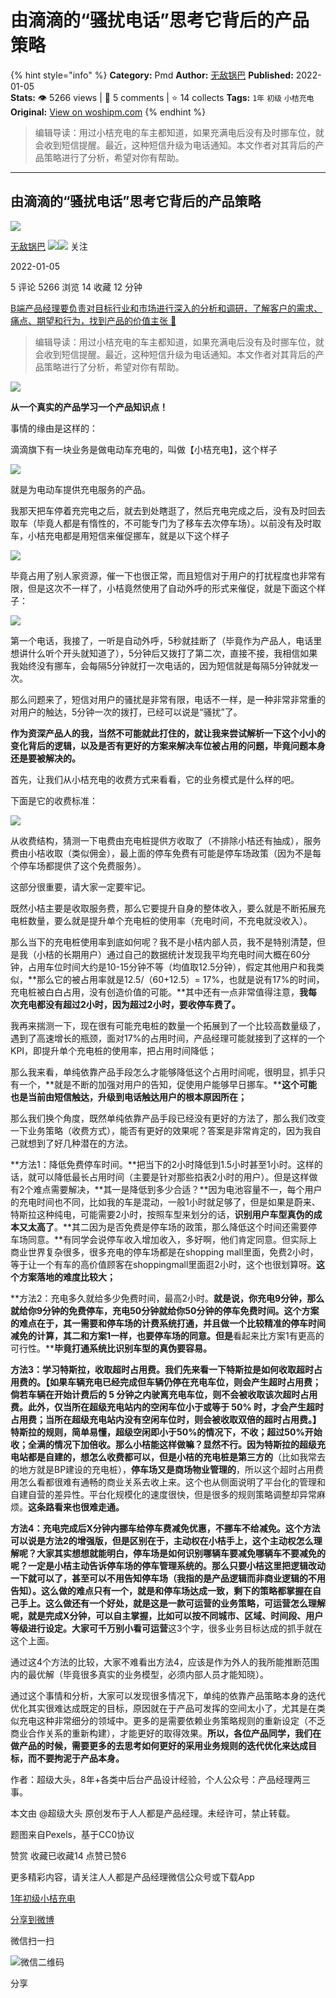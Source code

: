 # 由滴滴的“骚扰电话”思考它背后的产品策略
{% hint style="info" %}
**Category:** Pmd
**Author:** [无敌锅巴](https://www.woshipm.com/u/100903)
**Published:** 2022-01-05  
**Stats:** 👁️ 5266 views | 💬 5 comments | ⭐ 14 collects
**Tags:** `1年` `初级` `小桔充电`
**Original:** [View on woshipm.com](https://www.woshipm.com/pmd/5273899.html)
{% endhint %}
> 编辑导读：用过小桔充电的车主都知道，如果充满电后没有及时挪车位，就会收到短信提醒。最近，这种短信升级为电话通知。本文作者对其背后的产品策略进行了分析，希望对你有帮助。

---

## 由滴滴的“骚扰电话”思考它背后的产品策略

[![](https://static.qidianla.com/woshipm_def_head_1.jpg?imageView2/1/w/72/h/72/q/100)](https://www.woshipm.com/u/100903)

[无敌锅巴](https://www.woshipm.com/u/100903) ![](https://static.woshipm.com/tag/1101_1@2x.png)![](https://static.woshipm.com/tag/1401_1@2x.png) 关注

2022-01-05

5 评论 5266 浏览 14 收藏 12 分钟

[B端产品经理要负责对目标行业和市场进行深入的分析和调研，了解客户的需求、痛点、期望和行为，找到产品的价值主张 🔗](https://ke.qidianla.com/courses/bcpm)

> 编辑导读：用过小桔充电的车主都知道，如果充满电后没有及时挪车位，就会收到短信提醒。最近，这种短信升级为电话通知。本文作者对其背后的产品策略进行了分析，希望对你有帮助。

![](https://image.woshipm.com/wp-files/2022/01/6kdkWPJEPY2YqhddgNHD.jpg)

**从一个真实的产品学习一个产品知识点！**

事情的缘由是这样的：

滴滴旗下有一块业务是做电动车充电的，叫做【小桔充电】，这个样子

![](https://image.woshipm.com/wp-files/2022/01/PNHdzLVfMTefQcGo5ZDf.png)

就是为电动车提供充电服务的产品。

我那天把车停着充完电之后，就去到处瞎逛了，然后充电完成之后，没有及时回去取车（毕竟人都是有惰性的，不可能专门为了移车去次停车场）。以前没有及时取车，小桔充电都是用短信来催促挪车，就是以下这个样子

![](https://image.woshipm.com/wp-files/2022/01/TL6JswyE064VNXoOdKnX.png)

毕竟占用了别人家资源，催一下也很正常，而且短信对于用户的打扰程度也非常有限，但是这次不一样了，小桔竟然使用了自动外呼的形式来催促，就是下面这个样子：

![](https://image.woshipm.com/wp-files/2022/01/o0mwbTXkEisxgoVcU3En.png)

第一个电话，我接了，一听是自动外呼，5秒就挂断了（毕竟作为产品人，电话里想讲什么听个开头就知道了），5分钟后又拨打了第二次，直接不接，我相信如果我始终没有挪车，会每隔5分钟就打一次电话的，因为短信就是每隔5分钟就发一次。

那么问题来了，短信对用户的骚扰是非常有限，电话不一样，是一种非常非常重的对用户的触达，5分钟一次的拨打，已经可以说是“骚扰”了。

**作为资深产品人的我，当然不可能就此打住的，就让我来尝试解析一下这个小小的变化背后的逻辑，以及是否有更好的方案来解决车位被占用的问题，毕竟问题本身还是要被解决的。**

首先，让我们从小桔充电的收费方式来看看，它的业务模式是什么样的吧。

下面是它的收费标准：

![](https://image.woshipm.com/wp-files/2022/01/axNog4it8iMMIOrljWny.png)

从收费结构，猜测一下电费由充电桩提供方收取了（不排除小桔还有抽成），服务费由小桔收取（类似佣金），最上面的停车免费有可能是停车场政策（因为不是每个停车场都提供了这个免费服务）。

这部分很重要，请大家一定要牢记。

既然小桔主要是收取服务费，那么它要提升自身的整体收入，要么就是不断拓展充电桩数量，要么就是提升单个充电桩的使用率（充电时间，不充电就没收入）。

那么当下的充电桩使用率到底如何呢？我不是小桔内部人员，我不是特别清楚，但是我（小桔的长期用户）通过自己的数据统计发现我平均充电时间大概在60分钟，占用车位时间大约是10-15分钟不等（均值取12.5分钟），假定其他用户和我类似，**那么它的被占用率就是12.5/（60+12.5）= 17%，也就是说有17%的时间，充电桩被白白占用，没有创造价值的可能。**其中还有一点非常值得注意，**我每次充电都没有超过2小时，因为超过2小时，要收停车费了。**

我再来揣测一下，现在很有可能充电桩的数量一个拓展到了一个比较高数量级了，遇到了高速增长的瓶颈，面对17%的占用时间，产品经理可能就接到了这样的一个KPI，即提升单个充电桩的使用率，把占用时间降低；

那么我来看，单纯依靠产品手段怎么才能够降低这个占用时间呢，很明显，抓手只有一个，**就是不断的加强对用户的告知，促使用户能够早日挪车。****这个可能也是当前由短信触达，升级到电话触达用户的根本原因所在；**

那么我们换个角度，既然单纯依靠产品手段已经没有更好的方法了，那么我们改变一下业务策略（收费方式），能否有更好的效果呢？答案是非常肯定的，因为我自己就想到了好几种潜在的方法。

**方法1：降低免费停车时间。**把当下的2小时降低到1.5小时甚至1小时。这样的话，就可以降低最长占用时间（主要是针对那些掐表2小时的用户）。但是这样做有2个难点需要解决，**其一是降低到多少合适？**因为电池容量不一，每个用户的充电时间也不同，比如我的车是混动，一般1小时就足够了，但是如果是蔚来、特斯拉这种纯电，可能需要2小时，按照车型来划分的话，**识别用户车型真伪的成本又太高了**。**其二因为是否免费是停车场的政策，那么降低这个时间还需要停车场同意。**有同学会说停车收入增加收入，多好啊，他们肯定同意。但实际上商业世界复杂很多，很多充电的停车场都是在shopping mall里面，免费2小时，等于让一个有车的高价值顾客在shoppingmall里面逛2小时，这个也很划算呀。**这个方案落地的难度比较大；**

**方法2：充电多久就给多少免费时间，最高2小时。**就是说，你充电9分钟，那么就给你9分钟的免费停车，充电50分钟就给你50分钟的停车免费时间。这个方案的难点在于，其一需要和停车场的计费系统打通，并且做一个比较精准的停车时间减免的计算，其二和方案1一样，也要停车场的同意。但是**看起来比方案1有更高的可行性。****毕竟打通系统比识别车型的真伪要容易。**

**方法3：学习特斯拉，收取超时占用费。**我们先来看一下特斯拉是如何收取超时占用费的。【如果车辆充电已经完成但车辆仍停在充电车位，则会产生超时占用费；倘若车辆在开始计费后的 5 分钟之内驶离充电车位，则不会被收取该次超时占用费。此外，仅当所在超级充电站内的空闲车位小于或等于 50% 时，才会产生超时占用费；当所在超级充电站内没有空闲车位时，则会被收取双倍的超时占用费。】特斯拉的规则，简单易懂，**超级空闲即小于50%的情况下，不收；超过50%开始收；全满的情况下加倍收**。那么小桔能这样做嘛？显然不行。因为特斯拉的超级充电站都是自建的，想怎么收费都可以，但是**小桔的充电桩是第三方的**（比如我常去的地方就是BP建设的充电桩），**停车场又是商场物业管理的**，所以这个超时占用费用怎么看都很难有通畅的商业关系去收上来。这个也从侧面说明了平台化的管理和自建自营的差异性。平台化规模化的速度很快，但是很多的规则策略调整却异常麻烦。**这条路看来也很难走通。**

**方法4：充电完成后X分钟内挪车给停车费减免优惠，不挪车不给减免。**这个方法可以说是方法2的增强版，但是区别在于，**主动权在小桔手上**，这个主动权怎么理解呢？大家其实想想就能明白，停车场是如何识别哪辆车要减免哪辆车不要减免的呢？一定是小桔主动告诉停车场的停车管理系统的。**那么只要小桔这里把逻辑改动一下就可以了，甚至可以不用告知停车场**（我指的是产品逻辑而非商业逻辑的不用告知）。**这么做的难点只有一个，就是和停车场达成一致**，剩下的策略都掌握在自己手上。这么做还有一个好处，就是这是一款可运营的业务策略，可运营怎么理解呢，就是完成X分钟，可以自主掌握，比如可以按不同城市、区域、时间段、用户等级进行设定。大家可千万别小看**可运营**这3个字，很多业务目标达成的抓手就在这个上面。

通过这4个方法的比较，大家不难看出方法4，应该是作为外人的我所能推断范围内的最优解（毕竟很多真实的业务模型，必须内部人员才能知晓）。

通过这个事情和分析，大家可以发现很多情况下，单纯的依靠产品策略本身的迭代优化其实很难达成既定的目标，原因就在于产品可发挥的空间太小了，尤其是在类似充电这种非常细分的领域中。更多的是需要依赖业务策略规则的重新设定（不乏商业合作关系的重新构建），才能更好的取得效果。**所以，各位产品同学，我们在做产品的时候，需要更多的去思考如何更好的采用业务规则的迭代优化来达成目标，而不要拘泥于产品本身。**

作者：超级大头，8年+各类中后台产品设计经验，个人公众号：产品经理两三事。

本文由 @超级大头 原创发布于人人都是产品经理。未经许可，禁止转载。

题图来自Pexels，基于CC0协议

赞赏 收藏已收藏14 点赞已赞6

更多精彩内容，请关注人人都是产品经理微信公众号或下载App

[1年](https://www.woshipm.com/tag/1%e5%b9%b4)[初级](https://www.woshipm.com/tag/%e5%88%9d%e7%ba%a7)[小桔充电](https://www.woshipm.com/tag/%e5%b0%8f%e6%a1%94%e5%85%85%e7%94%b5)

[分享到微博](https://service.weibo.com/share/share.php?appkey=2775287854&title=由滴滴的“骚扰电话”思考它背后的产品策略&url=https://www.woshipm.com/pmd/5273899.html&pic=https://image.woshipm.com/wp-files/2022/01/6kdkWPJEPY2YqhddgNHD.jpg)

微信扫一扫

![微信二维码](https://api.pwmqr.com/qrcode/create/?url=https://www.woshipm.com/pmd/5273899.html)

分享